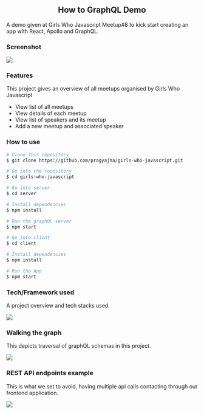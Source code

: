 
<h2 align="center">How to GraphQL Demo</h4>
A demo given at Girls Who Javascript Meetup#8 to kick start creating an app with React, Apollo and GraphQL.

### Screenshot
<img src="https://raw.githubusercontent.com/pragyajha/girls-who-javascript/master/client/assets/girls-who-js.png"/>

### Features
This project gives an overview of all meetups organised by Girls Who Javascript

- View list of all meetups
- View details of each meetup
- View list of speakers and its meetup
- Add a new meetup and associated speaker

### How to use
```bash
# Clone this repository
$ git clone https://github.com/pragyajha/girls-who-javascript.git

# Go into the repository
$ cd girls-who-javascript

# Go into server
$ cd server

# Install dependencies
$ npm install

# Run the graphQL server
$ npm start

# Go into client
$ cd client

# Install dependencies
$ npm install

# Run the App
$ npm start
```

### Tech/Framework used
A project overview and tech stacks used.

<img src="https://raw.githubusercontent.com/pragyajha/girls-who-javascript/master/client/assets/project-overview.png"/>

### Walking the graph
This depicts traversal of graphQL schemas in this project.

<img src="https://raw.githubusercontent.com/pragyajha/girls-who-javascript/master/client/assets/graph.png"/>

### REST API endpoints example
This is what we set to avoid, having multiple api calls contacting through our frontend application.

<img src="https://raw.githubusercontent.com/pragyajha/girls-who-javascript/master/client/assets/restAPIendpoints.png"/>

